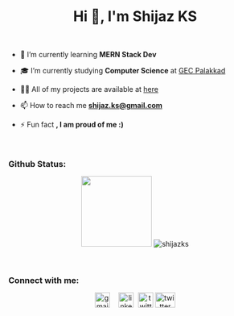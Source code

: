 <h1 align="center">Hi 👋, I'm Shijaz KS</h1>

<br>


- 🌱 I’m currently learning **MERN Stack Dev**
-  🎓  I’m currently studying <b>Computer Science</b> at <a href="https://www.gecskp.ac.in">GEC Palakkad</a>

- 👨‍💻 All of my projects are available at [here](https://shijazks-portfolio.vercel.app/)

- 📫 How to reach me **shijaz.ks@gmail.com**

- ⚡ Fun fact **, I am proud of me :)**

<br>
<h3 style="margin-bottom:10px" align="left">Github Status:</h3>
<p align="center">
 <img height="140px" src="https://github-readme-stats-eight-theta.vercel.app/api?username=ShijazKS&show_icons=true&include_all_commits=true&count_private=true&theme=tokyonight"/>
<img src="https://github-readme-stats.vercel.app/api/top-langs?username=shijazks&show_icons=true&locale=en&layout=compact&theme=tokyonight" alt="shijazks" />
</p>

<br>
<h3 style="margin-bottom:10px" align="left">Connect with me:</h3>
<p align="center">
<a style="margin-right:13px" href="mailto:shijaz.ks@gmail.com" target="blank"><img align="center" src="https://cdn4.iconfinder.com/data/icons/social-media-logos-6/512/112-gmail_email_mail-64.png" alt="gmail" height="30" width="30" /></a>
<a style="margin-right:5px" href="https://in.linkedin.com/in/shijaz-ks-458ab31b7" target="blank"><img align="center" src="https://cdn1.iconfinder.com/data/icons/logotypes/32/square-linkedin-64.png" alt="linkedln" height="30" width="30" /></a>
<a href="#" target="blank"><img align="center" src="https://cdn3.iconfinder.com/data/icons/social-media-chamfered-corner/154/google_plus-64.png" alt="twitter" height="30" width="30" /></a>
<a href="https://twitter.com/hafizshijaz" target="blank"><img align="center" src="https://raw.githubusercontent.com/rahuldkjain/github-profile-readme-generator/master/src/images/icons/Social/twitter.svg" alt="twitter" height="30" width="40" /></a>
</p>
